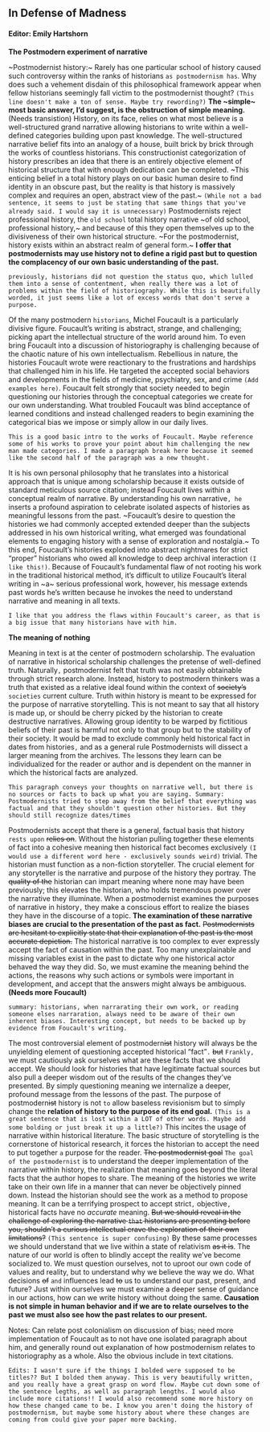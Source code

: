 
In Defense of Madness
-
#### Editor: Emily Hartshorn
**The Postmodern experiment of narrative**

~Postmodernist history:~ Rarely has one particular school of history caused such controversy within the ranks of historians `as postmodernism has`. Why does such a vehement disdain of this philosophical framework appear when fellow historians seemingly fall victim to the postmodernist thought? `(This line doesn't make a ton of sense. Maybe try rewording?)` **The ~simple~ most basic answer, I’d suggest, is the obstruction of simple meaning.** (Needs transistion) History, on its face, relies on what most believe is a well-structured grand narrative allowing historians to write within a well-defined categories building upon past knowledge. The well-structured narrative belief fits into an analogy of a house, built brick by brick through the works of countless historians. This constructionist categorization of history prescribes an idea that there is an entirely objective element of historical structure that with enough dedication can be completed. ~This enticing belief in a total history plays on our basic human desire to find identity in an obscure past, but the reality is that history is massively complex and requires an open, abstract view of the past.~ `(While not a bad sentence, it seems to just be stating that same things that you've already said. I would say it is unnecessary)` Postmodernists reject professional history, the `old school` total history narrative ~of old school, professional history,~ and because of this they open themselves up to the divisiveness of their own historical structure. ~For the postmodernist, history exists within an abstract realm of general form.~ **I offer that postmodernists may use history not to define a rigid past but to question the complacency of our own basic understanding of the past.**  

`previously, historians did not question the status quo, which lulled them into a sense of contentment, when really there was a lot of problems within the field of historiography. While this is beautifully worded, it just seems like a lot of excess words that don't serve a purpose.`

Of the many postmodern `historians`, Michel Foucault is a particularly divisive figure. Foucault’s writing is abstract, strange, and challenging; picking apart the intellectual structure of the world around him. To even bring Foucault into a discussion of historiography is challenging because of the chaotic nature of his own intellectualism. Rebellious in nature, the histories Foucault wrote were reactionary to the frustrations and hardships that challenged him in his life. He targeted the accepted social behaviors and developments in the fields of medicine, psychiatry, sex, and crime `(Add examples here)`. Foucault felt strongly that society needed to begin questioning our histories through the conceptual categories we create for our own understanding. What troubled Foucault was blind acceptance of learned conditions and instead challenged readers to begin examining the categorical bias we impose or simply allow in our daily lives. 

`This is a good basic intro to the works of Foucault. Maybe reference some of his works to prove your point about him challenging the new man made categories. I made a paragraph break here because it seemed like the second half of the paragraph was a new thought.`

It is his own personal philosophy that he translates into a historical approach that is unique among scholarship because it exists outside of standard meticulous source citation; instead Foucault lives within a conceptual realm of narrative. By understanding his own narrative`, he` inserts a profound aspiration to celebrate isolated aspects of histories as meaningful lessons from the past. ~Foucault’s desire to question the histories we had commonly accepted extended deeper than the subjects addressed in his own historical writing, what emerged was foundational elements to engaging history with a sense of exploration and nostalgia.~ To this end, Foucault’s histories exploded into abstract nightmares for strict “proper” historians who owed all knowledge to deep archival interaction `(I like this!)`. Because of Foucault’s fundamental flaw of not rooting his work in the traditional historical method, it’s difficult to utilize Foucault’s literal writing in ~a~ serious professional work, however, his message extends past words he’s written because he invokes the need to understand narrative and meaning in all texts. 

`I like that you address the flaws within Foucault's career, as that is a big issue that many historians have with him.`

**The meaning of nothing**

Meaning in text is at the center of postmodern scholarship. The evaluation of narrative in historical scholarship challenges the pretense of well-defined truth. Naturally`,` postmodernist felt that truth was not easily obtainable through strict research alone. Instead, history to postmodern thinkers was a truth that existed as a relative ideal found within the context of ~~society’s~~ `societies` current culture. Truth within history is meant to be expressed for the purpose of narrative storytelling. This is not meant to say that all history is made up, or should be cherry picked by the historian to create destructive narratives. Allowing group identity to be warped by fictitious beliefs of their past is harmful not only to that group but to the stability of their society. It would be mad to exclude commonly held historical fact in dates from histories`,` and as a general rule Postmodernists will dissect a larger meaning from the archives. Th`e` lessons they learn can be individualized for the reader or author and is dependent on the manner in which the historical facts are analyzed. 

`This paragraph conveys your thoughts on narrative well, but there is no sources or facts to back up what you are saying. Summary: Postmodernists tried to step away from the belief that everything was factual and that they shouldn't question other histories. But they should still recognize dates/times`

Postmodernists accept that there is a general, factual basis that history `rests upon` ~~relies on~~. Without the historian pulling together these elements of fact into a cohesive meaning then historical fact becomes exclusively `(I would use a different word here - exclusively sounds weird)` trivial. The historian must function as a non-fiction storyteller. The crucial element for any storyteller is the narrative and purpose of the history they portray. The ~~quality of the~~ historian can impart meaning where none may have been previously; this elevates the historian, who holds tremendous power over the narrative they illuminate. When a postmodernist examines the purposes of narrative in history`,` they make a conscious effort to realize the biases they have in the discourse of a topic. **The examination of these narrative biases are crucial to the presentation of the past as fact.** ~~Postmodernists are hesitant to explicitly state that their explanation of the past is the most accurate depiction.~~ The historical narrative is too complex to ever expressly accept the fact of causation within the past. Too many unexplainable and missing variables exist in the past to dictate why one historical actor behaved the way they did. So, we must examine the meaning behind the actions, the reasons why such actions or symbols were important in development, and accept that the answers might always be ambiguous. 
**(Needs more Foucault)** 

`summary: historians, when narrarating their own work, or reading someone elses narraration, always need to be aware of their own inherent biases. Interesting concept, but needs to be backed up by evidence from Foucault's writing.`

The most controversial element of postmodern~~ist~~ history will always be the unyielding element of questioning accepted historical “fact”`.` ~~but~~ `Frankly,` we must cautiously ask ourselves what are these facts that we should accept. We should look for histories that have legitimate factual sources but also pull a deeper wisdom out of the results of the changes they’ve presented. By simply questioning meaning we internalize a deeper, profound message from the lessons of the past. The purpose of postmodern~~ist~~ history is not `to` allow baseless revisionism but to simply change the **relation of history to the purpose of its end goal.** `(This is a great sentence that is lost within a LOT of other words. Maybe add some bolding or just break it up a little?)` This incites the usage of narrative within historical literature. The basic structure of storytelling is the cornerstone of historical research, it forces the historian to accept the need to put together `a` purpose for the reader. ~~The postmodernist goal~~ `The goal of the postmodernist` is to understand the deeper implementation of the narrative within history, the realization that meaning goes beyond the literal facts that the author hopes to share. The meaning of the histories we write take on their own life in a manner that can never be objectively pinned down. Instead the historian should see the work as a method to propose meaning.  It can be a terrifying prospect to accept strict`,` objective`,` historical facts have no _accurate_ meaning.  ~~But we should reveal in the challenge of exploring the narrative `that` historians are presenting before you, shouldn’t a curious intellectual crave the exploration of their own limitations?~~ `(This sentence is super confusing)` By these same processes we should understand that we live within a state of relativism ~~as it is~~. The nature of our world is often to blindly accept the reality we’ve become socialized to. We must question ourselves, not to uproot our own code of values and reality, but to understand why we believe the way we do. What decisions ~~of~~ `and` influences lead ~~to~~ us to understand our past, present, and future? Just within ourselves we must examine a deeper sense of guidance in our actions, how can we write history without doing the same. **Causation is not simple in human behavior and if we are to relate ourselves to the past we must also see how the past relates to our present.** 


Notes: Can relate post colonialism on discussion of bias; need more implementation of Foucault as to not have one isolated paragraph about him, and generally round out explanation of how postmodernism relates to historiography as a whole. Also the obvious include in text citations.

`Edits: I wasn't sure if the things I bolded were supposed to be titles?? But I bolded them anyway. This is very beautifully written, and you really have a great grasp on word flow. Maybe cut down some of the sentence legths, as well as paragraph lengths. I would also include more citations!! I would also recommend some more history on how these changed came to be. I know you aren't doing the history of postmodernism, but maybe some history about where these changes are coming from could give your paper more backing.`
